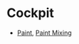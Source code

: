 # Cockpit

- [Paint](https://buildinghagoth.wordpress.com/2018/02/22/cockpit-paint/), [Paint Mixing](https://buildinghagoth.wordpress.com/2018/02/16/choosing-a-color-scheme/)
